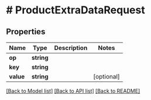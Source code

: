 # # ProductExtraDataRequest

## Properties

Name | Type | Description | Notes
------------ | ------------- | ------------- | -------------
**op** | **string** |  |
**key** | **string** |  |
**value** | **string** |  | [optional]

[[Back to Model list]](../../README.md#models) [[Back to API list]](../../README.md#endpoints) [[Back to README]](../../README.md)

